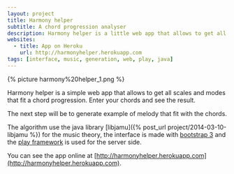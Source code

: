 ```yaml
---
layout: project
title: Harmony helper
subtitle: A chord progression analyser
description: Harmony helper is a little web app that allows to get all scales and modes that fit a chord progression  
websites:
  - title: App on Heroku
    url: http://harmonyhelper.herokuapp.com
tags: [interface, music, generation, web, play, java]
--- 
```


{% picture harmony%20helper_1.png %}

Harmony helper is a simple web app that allows to get all scales and modes that fit a chord progression. Enter your chords and see the result.

The next step will be to generate example of melody that fit with the chords.

The algorithm use the java library [libjamu]({% post_url project/2014-03-10-libjamu %}) for the music theory, the  interface is made with [bootstrap 3](http://getbootstrap.com) and the [play framework](http://www.playframework.com) is used for the server side.

You can see the app online at [http://harmonyhelper.herokuapp.com](http://harmonyhelper.herokuapp.com).
